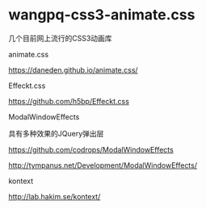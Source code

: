 # wangpq-css3-animate.css
几个目前网上流行的CSS3动画库


animate.css

https://daneden.github.io/animate.css/


Effeckt.css

https://github.com/h5bp/Effeckt.css

ModalWindowEffects

具有多种效果的JQuery弹出层

https://github.com/codrops/ModalWindowEffects

http://tympanus.net/Development/ModalWindowEffects/


kontext

http://lab.hakim.se/kontext/
